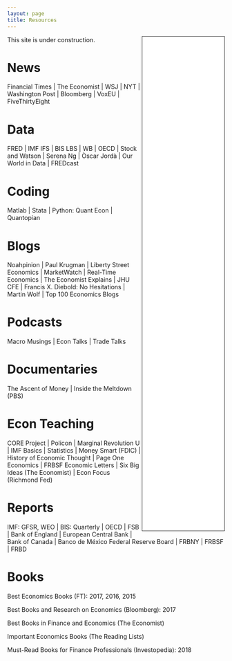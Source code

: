 ```yaml
---
layout: page
title: Resources
---
```


<iframe style="border: 1px solid #333333; overflow: hidden; width: 190px; height: 1142px;" src="//research.stlouisfed.org/fred-glance-widget.php?series_ids=DGS10,CPIAUCSL,UNRATE,GDPC1,PAYEMS,CLVMEURSCAB1GQEU28,DEXUSEU,NAEXKP01MXQ661S,DEXMXUS,FPCPITOTLZGMEX&transformations=lin,pc1,lin,pca,chg,pca,lin,pca,lin,pc1" align="right" height="1142" width="320" frameborder="0" scrolling="no"></iframe>

This site is under construction.

# News
Financial Times | The Economist | WSJ | NYT | Washington Post | Bloomberg | VoxEU | FiveThirtyEight

# Data
FRED | IMF IFS | BIS LBS | WB | OECD | Stock and Watson | Serena Ng | Òscar Jordà | Our World in Data | FREDcast

# Coding
Matlab | Stata | Python: Quant Econ | Quantopian

# Blogs
Noahpinion | Paul Krugman | Liberty Street Economics | MarketWatch | Real-Time Economics | The Economist Explains | JHU CFE | Francis X. Diebold: No Hesitations | Martin Wolf | Top 100 Economics Blogs

# Podcasts
Macro Musings | Econ Talks | Trade Talks

# Documentaries
The Ascent of Money | Inside the Meltdown (PBS)

# Econ Teaching
CORE Project | Policon | Marginal Revolution U | IMF Basics | Statistics | Money Smart (FDIC) | History of Economic Thought | Page One Economics | FRBSF Economic Letters | Six Big Ideas (The Economist) | Econ Focus (Richmond Fed)

# Reports
IMF: GFSR, WEO | BIS: Quarterly | OECD | FSB | Bank of England | European Central Bank | Bank of Canada | Banco de México
Federal Reserve Board | FRBNY | FRBSF | FRBD 

# Books
Best Economics Books (FT): 2017, 2016, 2015

Best Books and Research on Economics (Bloomberg): 2017

Best Books in Finance and Economics (The Economist)

Important Economics Books (The Reading Lists)

Must-Read Books for Finance Professionals (Investopedia): 2018
